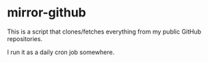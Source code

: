 mirror-github
=============
This is a script that clones/fetches everything from my public GitHub
repositories.

I run it as a daily cron job somewhere.
